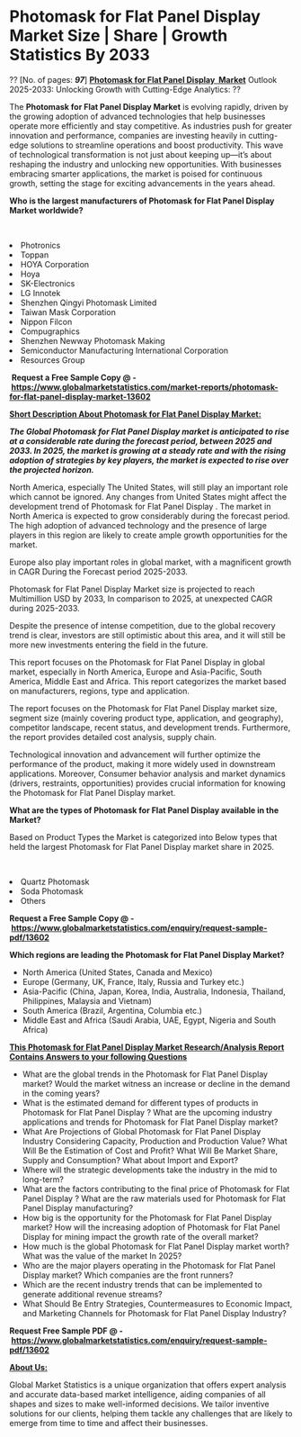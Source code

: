 <H1>Photomask for Flat Panel Display Market Size | Share | Growth Statistics By 2033</H1><p>?? [No. of pages:&nbsp;<strong><em>97</em></strong>]&nbsp;<strong><a href="https://www.globalmarketstatistics.com/market-reports/photomask-for-flat-panel-display-market-13602">Photomask for Flat Panel Display &nbsp;Market</a></strong>&nbsp;Outlook 2025-2033: Unlocking Growth with Cutting-Edge Analytics: ??</p><p>The <strong>Photomask for Flat Panel Display Market</strong> is evolving rapidly, driven by the growing adoption of advanced technologies that help businesses operate more efficiently and stay competitive. As industries push for greater innovation and performance, companies are investing heavily in cutting-edge solutions to streamline operations and boost productivity. This wave of technological transformation is not just about keeping up&mdash;it&rsquo;s about reshaping the industry and unlocking new opportunities. With businesses embracing smarter applications, the market is poised for continuous growth, setting the stage for exciting advancements in the years ahead.</p><p><strong>Who is the largest manufacturers of Photomask for Flat Panel Display Market worldwide?</strong></p><p>&nbsp;<li>Photronics<li> Toppan<li> HOYA Corporation<li> Hoya<li> SK-Electronics<li> LG Innotek<li> Shenzhen Qingyi Photomask Limited<li> Taiwan Mask Corporation<li> Nippon Filcon<li> Compugraphics<li> Shenzhen Newway Photomask Making<li> Semiconductor Manufacturing International Corporation<li> Resources Group</p><p>&nbsp;<strong>Request a Free Sample Copy @ -&nbsp;<a href="https://www.globalmarketstatistics.com/market-reports/photomask-for-flat-panel-display-market-13602">https://www.globalmarketstatistics.com/market-reports/photomask-for-flat-panel-display-market-13602</a></strong></p><p><strong><u>Short Description About Photomask for Flat Panel Display Market:</u></strong></p><p><strong><em>The Global Photomask for Flat Panel Display market is anticipated to rise at a considerable rate during the forecast period, between 2025 and 2033. In 2025, the market is growing at a steady rate and with the rising adoption of strategies by key players, the market is expected to rise over the projected horizon.</em></strong></p><p>North America, especially The United States, will still play an important role which cannot be ignored. Any changes from United States might affect the development trend of Photomask for Flat Panel Display . The market in North America is expected to grow considerably during the forecast period. The high adoption of advanced technology and the presence of large players in this region are likely to create ample growth opportunities for the market.</p><p>Europe also play important roles in global market, with a magnificent growth in CAGR During the Forecast period 2025-2033.</p><p>Photomask for Flat Panel Display Market size is projected to reach Multimillion USD by 2033, In comparison to 2025, at unexpected CAGR during 2025-2033.</p><p>Despite the presence of intense competition, due to the global recovery trend is clear, investors are still optimistic about this area, and it will still be more new investments entering the field in the future.</p><p>This report focuses on the Photomask for Flat Panel Display in global market, especially in North America, Europe and Asia-Pacific, South America, Middle East and Africa. This report categorizes the market based on manufacturers, regions, type and application.</p><p>The report focuses on the Photomask for Flat Panel Display market size, segment size (mainly covering product type, application, and geography), competitor landscape, recent status, and development trends. Furthermore, the report provides detailed cost analysis, supply chain.</p><p>Technological innovation and advancement will further optimize the performance of the product, making it more widely used in downstream applications. Moreover, Consumer behavior analysis and market dynamics (drivers, restraints, opportunities) provides crucial information for knowing the Photomask for Flat Panel Display market.</p><p><strong>What are the types of Photomask for Flat Panel Display available in the Market?</strong></p><p>Based on Product Types the Market is categorized into Below types that held the largest Photomask for Flat Panel Display market share in 2025.</p><p>&nbsp;<li>Quartz Photomask<li> Soda Photomask<li> Others&nbsp;</p><p><strong>Request a Free Sample Copy @ -&nbsp;<a href="https://www.globalmarketstatistics.com/enquiry/request-sample-pdf/13602">https://www.globalmarketstatistics.com/enquiry/request-sample-pdf/13602</a></strong></p><p><strong>Which regions are leading the Photomask for Flat Panel Display Market?</strong></p><ul><li>North America (United States, Canada and Mexico)</li><li>Europe (Germany, UK, France, Italy, Russia and Turkey etc.)</li><li>Asia-Pacific (China, Japan, Korea, India, Australia, Indonesia, Thailand, Philippines, Malaysia and Vietnam)</li><li>South America (Brazil, Argentina, Columbia etc.)</li><li>Middle East and Africa (Saudi Arabia, UAE, Egypt, Nigeria and South Africa)</li></ul><p><strong><u>This Photomask for Flat Panel Display Market Research/Analysis Report Contains Answers to your following Questions</u></strong></p><ul><li>What are the global trends in the Photomask for Flat Panel Display market? Would the market witness an increase or decline in the demand in the coming years?</li><li>What is the estimated demand for different types of products in Photomask for Flat Panel Display ? What are the upcoming industry applications and trends for Photomask for Flat Panel Display market?</li><li>What Are Projections of Global Photomask for Flat Panel Display Industry Considering Capacity, Production and Production Value? What Will Be the Estimation of Cost and Profit? What Will Be Market Share, Supply and Consumption? What about Import and Export?</li><li>Where will the strategic developments take the industry in the mid to long-term?</li><li>What are the factors contributing to the final price of Photomask for Flat Panel Display ? What are the raw materials used for Photomask for Flat Panel Display manufacturing?</li><li>How big is the opportunity for the Photomask for Flat Panel Display market? How will the increasing adoption of Photomask for Flat Panel Display for mining impact the growth rate of the overall market?</li><li>How much is the global Photomask for Flat Panel Display market worth? What was the value of the market In 2025?</li><li>Who are the major players operating in the Photomask for Flat Panel Display market? Which companies are the front runners?</li><li>Which are the recent industry trends that can be implemented to generate additional revenue streams?</li><li>What Should Be Entry Strategies, Countermeasures to Economic Impact, and Marketing Channels for Photomask for Flat Panel Display Industry?</li></ul><p><strong>Request Free Sample PDF @ -&nbsp;<a href="https://www.globalmarketstatistics.com/enquiry/request-sample-pdf/13602">https://www.globalmarketstatistics.com/enquiry/request-sample-pdf/13602</a></strong></p><p><strong><u>About Us:</u></strong></p><p>Global Market Statistics&nbsp;is a unique organization that offers expert analysis and accurate data-based market intelligence, aiding companies of all shapes and sizes to make well-informed decisions. We tailor inventive solutions for our clients, helping them tackle any challenges that are likely to emerge from time to time and affect their businesses.</p>
